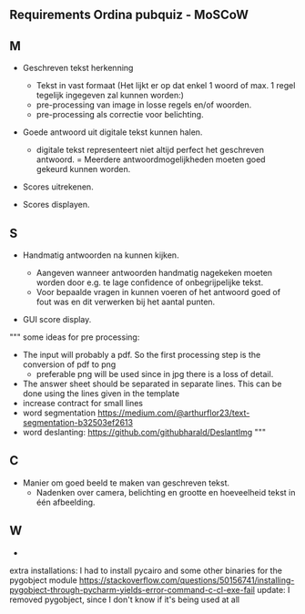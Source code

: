 ﻿Requirements Ordina pubquiz - MoSCoW
-------------------

M
-------------------
- Geschreven tekst herkenning
	- Tekst in vast formaat
(Het lijkt er op dat enkel 1 woord of max. 1 regel tegelijk ingegeven zal kunnen worden:)
	- pre-processing van image in losse regels en/of woorden.
	- pre-processing als correctie voor belichting.
	

- Goede antwoord uit digitale tekst kunnen halen.
	- digitale tekst representeert niet altijd perfect het geschreven antwoord.
	= Meerdere antwoordmogelijkheden moeten goed gekeurd kunnen worden.
	
- Scores uitrekenen.

- Scores displayen.


S
-------------------
- Handmatig antwoorden na kunnen kijken.
	- Aangeven wanneer antwoorden handmatig nagekeken moeten worden door e.g. te lage confidence of onbegrijpelijke tekst.
	- Voor bepaalde vragen in kunnen voeren of het antwoord goed of fout was en dit verwerken bij het aantal punten.

- GUI score display.


"""
some ideas for pre processing:
- The input will probably a pdf. So the first processing step is the conversion of pdf to png
    - preferable png will be used since in jpg there is a loss of detail.
- The answer sheet should be separated in separate lines. This can be done using the lines given in the template
- increase contract for small lines
- word segmentation
        https://medium.com/@arthurflor23/text-segmentation-b32503ef2613
- word deslanting:
        https://github.com/githubharald/DeslantImg
"""

C
-------------------
- Manier om goed beeld te maken van geschreven tekst.
	- Nadenken over camera, belichting en grootte en hoeveelheid tekst in één afbeelding.


W
-------------------
- 



extra installations:
I had to install pycairo and some other binaries for the pygobject module
https://stackoverflow.com/questions/50156741/installing-pygobject-through-pycharm-yields-error-command-c-cl-exe-fail
update: I removed pygobject, since I don't know if it's being used at all
